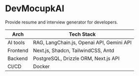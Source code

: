 # DevMocupkAI

Provide resume and interview generator for developers.

| Arch     | Tech Stack                                |
| -------- | ----------------------------------------- |
| AI tools | RAG, LangChain.js, Openai API, Gemini API |
| Frontend | Next.js, Shadcn, TailwindCSS, Antd        |
| Backend  | PostgreSQL, Drizzle ORM, Next.js API      |
| CI/CD    | Docker                                    |
